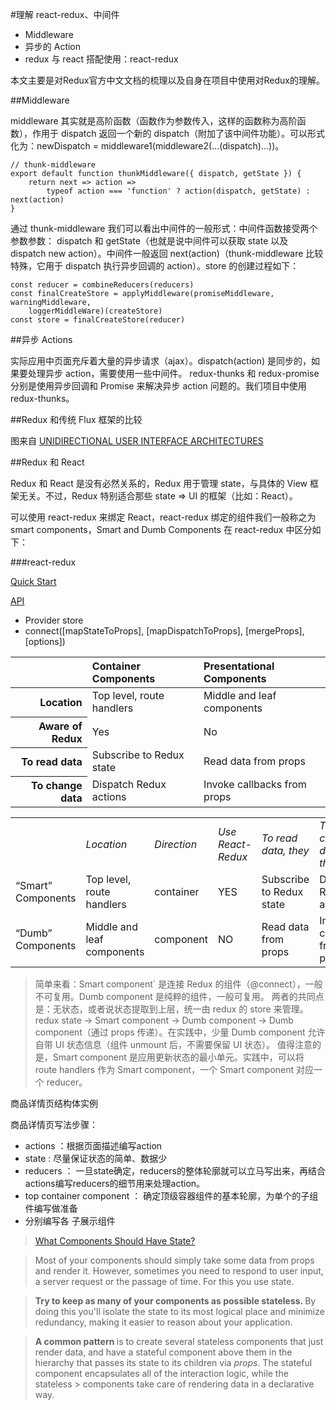 #理解 react-redux、中间件

- Middleware
- 异步的 Action
- redux 与 react 搭配使用：react-redux

本文主要是对Redux官方中文文档的梳理以及自身在项目中使用对Redux的理解。

##Middleware

middleware 其实就是高阶函数（函数作为参数传入，这样的函数称为高阶函数），作用于 dispatch 返回一个新的 dispatch（附加了该中间件功能）。可以形式化为：newDispatch = middleware1(middleware2(...(dispatch)...))。
```
// thunk-middleware
export default function thunkMiddleware({ dispatch, getState }) {
    return next => action =>
        typeof action === 'function' ? action(dispatch, getState) : next(action)
}
```

通过 thunk-middleware 我们可以看出中间件的一般形式：中间件函数接受两个参数参数： dispatch 和 getState（也就是说中间件可以获取 state 以及 dispatch new action）。中间件一般返回 next(action)（thunk-middleware 比较特殊，它用于 dispatch 执行异步回调的 action）。store 的创建过程如下：

```
const reducer = combineReducers(reducers)
const finalCreateStore = applyMiddleware(promiseMiddleware, warningMiddleware,
    loggerMiddleWare)(createStore)
const store = finalCreateStore(reducer)
```

##异步 Actions

实际应用中页面充斥着大量的异步请求（ajax）。dispatch(action) 是同步的，如果要处理异步 action，需要使用一些中间件。 
redux-thunks 和 redux-promise 分别是使用异步回调和 Promise 来解决异步 action 问题的。我们项目中使用redux-thunks。

##Redux 和传统 Flux 框架的比较




图来自 [UNIDIRECTIONAL USER INTERFACE ARCHITECTURES](http://staltz.com/unidirectional-user-interface-architectures.html)

##Redux 和 React

Redux 和 React 是没有必然关系的，Redux 用于管理 state，与具体的 View 框架无关。不过，Redux 特别适合那些 state => UI 的框架（比如：React）。

可以使用 react-redux 来绑定 React，react-redux 绑定的组件我们一般称之为 smart components，Smart and Dumb Components 在 react-redux 中区分如下：

###react-redux

[Quick Start](https://github.com/rackt/react-redux/blob/master/docs%2Fquick-start.md)

[API](https://github.com/rackt/react-redux/blob/master/docs/api.md#api)
- Provider store
- connect([mapStateToProps], [mapDispatchToProps], [mergeProps], [options])

<table>
    <thead>
        <tr>
            <th></th>
            <th scope="col" style="text-align:left">Container Components</th>
            <th scope="col" style="text-align:left">Presentational Components</th>
        </tr>
    </thead>
    <tbody>
        <tr>
          <th scope="row" style="text-align:right">Location</th>
          <td>Top level, route handlers</td>
          <td>Middle and leaf components</td>
        </tr>
        <tr>
          <th scope="row" style="text-align:right">Aware of Redux</th>
          <td>Yes</th>
          <td>No</th>
        </tr>
        <tr>
          <th scope="row" style="text-align:right">To read data</th>
          <td>Subscribe to Redux state</td>
          <td>Read data from props</td>
        </tr>
        <tr>
          <th scope="row" style="text-align:right">To change data</th>
          <td>Dispatch Redux actions</td>
          <td>Invoke callbacks from props</td>
        </tr>
    </tbody>
</table>


<table>
<tbody>
<tr><td><em></em></td><td><em>Location</em></td><td><em>Direction</em></td><td><em>Use React-Redux</em></td><td><em>To read data, they</em></td><td><em>To change data, they</em></td></tr>
<tr><td>“Smart” Components</td><td>Top level, route handlers</td><td>container</td><td>YES</td><td>Subscribe to Redux state</td><td>Dispatch Redux actions</td></tr>
<tr><td>“Dumb” Components</td><td>Middle and leaf components</td><td>component</td><td>NO</td><td>Read data from props</td><td>Invoke callbacks from props</td></tr>
</tbody>
</table>

> 简单来看：Smart component` 是连接 Redux 的组件（@connect），一般不可复用。Dumb component 是纯粹的组件，一般可复用。
> 两者的共同点是：无状态，或者说状态提取到上层，统一由 redux 的 store 来管理。redux state -> Smart component -> Dumb component -> Dumb component（通过 props 传递）。在实践中，少量 Dumb component 允许自带 UI 状态信息（组件 unmount 后，不需要保留 UI 状态）。
> 值得注意的是，Smart component 是应用更新状态的最小单元。实践中，可以将 route handlers 作为 Smart component，一个 Smart component 对应一个 reducer。

商品详情页结构体实例

商品详情页写法步骤：

* actions ：根据页面描述编写action
* state : 尽量保证状态的简单、数据少
* reducers ： 一旦state确定，reducers的整体轮廓就可以立马写出来，再结合actions编写reducers的细节用来处理action。
* top container component ： 确定顶级容器组件的基本轮廓，为单个的子组件编写做准备
* 分别编写各 子展示组件

> [What Components Should Have State?](http://facebook.github.io/react/docs/interactivity-and-dynamic-uis.html)

> Most of your components should simply take some data from props and render it. However, sometimes you need to respond to user input, a server request or the passage of time. For this you use state.

> <strong>Try to keep as many of your components as possible stateless. </strong>By doing this you'll isolate the state to its most logical place and minimize redundancy, making it easier to reason about your application.

> <strong>A common pattern </strong>is to create several stateless components that just render data, and have a stateful component above them in the hierarchy that passes its state to its children via *props*. The stateful component encapsulates all of the interaction logic, while the stateless > components take care of rendering data in a declarative way.

